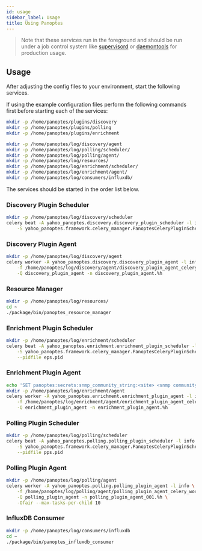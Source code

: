 ```yaml
---
id: usage
sidebar_label: Usage
title: Using Panoptes
---
```

> Note that these services run in the foreground and should be run under a job control system like 
[supervisord](http://supervisord.org/) or [daemontools](https://cr.yp.to/daemontools.html) for production usage.

## Usage

After adjusting the config files to your environment, start the following services. 

If using the example configuration files perform the following commands first before starting each of the services:

```bash
mkdir -p /home/panoptes/plugins/discovery
mkdir -p /home/panoptes/plugins/polling
mkdir -p /home/panoptes/plugins/enrichment

mkdir -p /home/panoptes/log/discovery/agent
mkdir -p /home/panoptes/log/polling/scheduler/
mkdir -p /home/panoptes/log/polling/agent/
mkdir -p /home/panoptes/log/resources/
mkdir -p /home/panoptes/log/enrichment/scheduler/
mkdir -p /home/panoptes/log/enrichment/agent/
mkdir -p /home/panoptes/log/consumers/influxdb/
```

The services should be started in the order list below.

### Discovery Plugin Scheduler
```bash
mkdir -p /home/panoptes/log/discovery/scheduler
celery beat -A yahoo_panoptes.discovery.discovery_plugin_scheduler -l info \
    -S yahoo_panoptes.framework.celery_manager.PanoptesCeleryPluginScheduler
```

### Discovery Plugin Agent
```bash
mkdir -p /home/panoptes/log/discovery/agent
celery worker -A yahoo_panoptes.discovery.discovery_plugin_agent -l info \
    -f /home/panoptes/log/discovery/agent/discovery_plugin_agent_celery_worker.log \
    -Q discovery_plugin_agent -n discovery_plugin_agent.%h
```
    
### Resource Manager
```bash
mkdir -p /home/panoptes/log/resources/
cd ~
./package/bin/panoptes_resource_manager
```

### Enrichment Plugin Scheduler
```bash
mkdir -p /home/panoptes/log/enrichment/scheduler
celery beat -A yahoo_panoptes.enrichment.enrichment_plugin_scheduler -l info \
    -S yahoo_panoptes.framework.celery_manager.PanoptesCeleryPluginScheduler \
    --pidfile eps.pid
```

### Enrichment Plugin Agent
```bash
echo 'SET panoptes:secrets:snmp_community_string:<site> <snmp community string>' | redis-cli
mkdir -p /home/panoptes/log/enrichment/agent
celery worker -A yahoo_panoptes.enrichment.enrichment_plugin_agent -l info \
    -f /home/panoptes/log/enrichment/agent/enrichment_plugin_agent_celery_worker.log \
    -Q enrichment_plugin_agent -n enrichment_plugin_agent.%h
```

### Polling Plugin Scheduler
```bash
mkdir -p /home/panoptes/log/polling/scheduler
celery beat -A yahoo_panoptes.polling.polling_plugin_scheduler -l info \
    -S yahoo_panoptes.framework.celery_manager.PanoptesCeleryPluginScheduler \
    --pidfile pps.pid
```

### Polling Plugin Agent
```bash
mkdir -p /home/panoptes/log/polling/agent
celery worker -A yahoo_panoptes.polling.polling_plugin_agent -l info \
    -f /home/panoptes/log/polling/agent/polling_plugin_agent_celery_worker_001.log \
    -Q polling_plugin_agent -n polling_plugin_agent_001.%h \
    -Ofair --max-tasks-per-child 10
```

### InfluxDB Consumer
```bash
mkdir -p /home/panoptes/log/consumers/influxdb
cd ~
./package/bin/panoptes_influxdb_consumer
```
